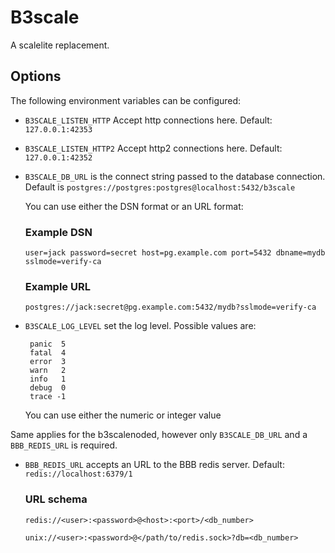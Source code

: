 # B3scale

A scalelite replacement.

## Options

The following environment variables can be configured:

 * `B3SCALE_LISTEN_HTTP` Accept http connections here.
    Default: `127.0.0.1:42353`
 * `B3SCALE_LISTEN_HTTP2` Accept http2 connections here.
    Default: `127.0.0.1:42352`

 * `B3SCALE_DB_URL` is the connect string passed to the
    database connection.  Default is `postgres://postgres:postgres@localhost:5432/b3scale`

    You can use either the DSN format or an URL format:

    ### Example DSN
    `user=jack password=secret host=pg.example.com port=5432 dbname=mydb sslmode=verify-ca`

    ### Example URL
    `postgres://jack:secret@pg.example.com:5432/mydb?sslmode=verify-ca`

 * `B3SCALE_LOG_LEVEL` set the log level. Possible values are:

        panic  5
        fatal  4
        error  3
        warn   2
        info   1
        debug  0
        trace -1
    
    You can use either the numeric or integer value


Same applies for the b3scalenoded, however only `B3SCALE_DB_URL`
and a `BBB_REDIS_URL` is required.

  * `BBB_REDIS_URL` accepts an URL to the BBB redis server.
    Default: `redis://localhost:6379/1`

    ### URL schema
    `redis://<user>:<password>@<host>:<port>/<db_number>`

    `unix://<user>:<password>@</path/to/redis.sock>?db=<db_number>`





